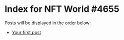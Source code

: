 # Index for NFT World #4655
Posts will be displayed in the order below:

- [Your first post](./001-first.md)

